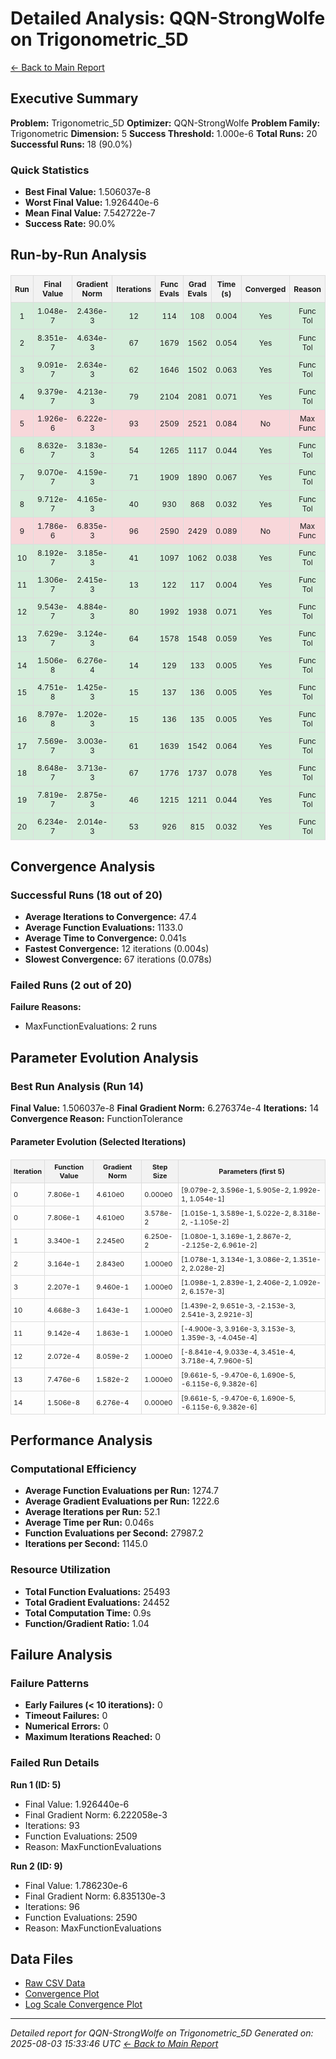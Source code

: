 # Detailed Analysis: QQN-StrongWolfe on Trigonometric_5D
[← Back to Main Report](benchmark_report.md)
## Executive Summary
**Problem:** Trigonometric_5D
**Optimizer:** QQN-StrongWolfe
**Problem Family:** Trigonometric
**Dimension:** 5
**Success Threshold:** 1.000e-6
**Total Runs:** 20
**Successful Runs:** 18 (90.0%)

### Quick Statistics
* **Best Final Value:** 1.506037e-8
* **Worst Final Value:** 1.926440e-6
* **Mean Final Value:** 7.542722e-7
* **Success Rate:** 90.0%


## Run-by-Run Analysis
<table style="border-collapse: collapse; width: 100%; margin: 20px 0; font-size: 12px;">
<tr style="background-color: #f2f2f2;">
<th style="border: 1px solid #ddd; padding: 6px; text-align: center;">Run</th>
<th style="border: 1px solid #ddd; padding: 6px; text-align: center;">Final Value</th>
<th style="border: 1px solid #ddd; padding: 6px; text-align: center;">Gradient Norm</th>
<th style="border: 1px solid #ddd; padding: 6px; text-align: center;">Iterations</th>
<th style="border: 1px solid #ddd; padding: 6px; text-align: center;">Func Evals</th>
<th style="border: 1px solid #ddd; padding: 6px; text-align: center;">Grad Evals</th>
<th style="border: 1px solid #ddd; padding: 6px; text-align: center;">Time (s)</th>
<th style="border: 1px solid #ddd; padding: 6px; text-align: center;">Converged</th>
<th style="border: 1px solid #ddd; padding: 6px; text-align: center;">Reason</th>
</tr>
<tr style="background-color: #d4edda;">
<td style="border: 1px solid #ddd; padding: 6px; text-align: center;">1</td>
<td style="border: 1px solid #ddd; padding: 6px; text-align: center;">1.048e-7</td>
<td style="border: 1px solid #ddd; padding: 6px; text-align: center;">2.436e-3</td>
<td style="border: 1px solid #ddd; padding: 6px; text-align: center;">12</td>
<td style="border: 1px solid #ddd; padding: 6px; text-align: center;">114</td>
<td style="border: 1px solid #ddd; padding: 6px; text-align: center;">108</td>
<td style="border: 1px solid #ddd; padding: 6px; text-align: center;">0.004</td>
<td style="border: 1px solid #ddd; padding: 6px; text-align: center;">Yes</td>
<td style="border: 1px solid #ddd; padding: 6px; text-align: center;">Func Tol</td>
</tr>
<tr style="background-color: #d4edda;">
<td style="border: 1px solid #ddd; padding: 6px; text-align: center;">2</td>
<td style="border: 1px solid #ddd; padding: 6px; text-align: center;">8.351e-7</td>
<td style="border: 1px solid #ddd; padding: 6px; text-align: center;">4.634e-3</td>
<td style="border: 1px solid #ddd; padding: 6px; text-align: center;">67</td>
<td style="border: 1px solid #ddd; padding: 6px; text-align: center;">1679</td>
<td style="border: 1px solid #ddd; padding: 6px; text-align: center;">1562</td>
<td style="border: 1px solid #ddd; padding: 6px; text-align: center;">0.054</td>
<td style="border: 1px solid #ddd; padding: 6px; text-align: center;">Yes</td>
<td style="border: 1px solid #ddd; padding: 6px; text-align: center;">Func Tol</td>
</tr>
<tr style="background-color: #d4edda;">
<td style="border: 1px solid #ddd; padding: 6px; text-align: center;">3</td>
<td style="border: 1px solid #ddd; padding: 6px; text-align: center;">9.091e-7</td>
<td style="border: 1px solid #ddd; padding: 6px; text-align: center;">2.634e-3</td>
<td style="border: 1px solid #ddd; padding: 6px; text-align: center;">62</td>
<td style="border: 1px solid #ddd; padding: 6px; text-align: center;">1646</td>
<td style="border: 1px solid #ddd; padding: 6px; text-align: center;">1502</td>
<td style="border: 1px solid #ddd; padding: 6px; text-align: center;">0.063</td>
<td style="border: 1px solid #ddd; padding: 6px; text-align: center;">Yes</td>
<td style="border: 1px solid #ddd; padding: 6px; text-align: center;">Func Tol</td>
</tr>
<tr style="background-color: #d4edda;">
<td style="border: 1px solid #ddd; padding: 6px; text-align: center;">4</td>
<td style="border: 1px solid #ddd; padding: 6px; text-align: center;">9.379e-7</td>
<td style="border: 1px solid #ddd; padding: 6px; text-align: center;">4.213e-3</td>
<td style="border: 1px solid #ddd; padding: 6px; text-align: center;">79</td>
<td style="border: 1px solid #ddd; padding: 6px; text-align: center;">2104</td>
<td style="border: 1px solid #ddd; padding: 6px; text-align: center;">2081</td>
<td style="border: 1px solid #ddd; padding: 6px; text-align: center;">0.071</td>
<td style="border: 1px solid #ddd; padding: 6px; text-align: center;">Yes</td>
<td style="border: 1px solid #ddd; padding: 6px; text-align: center;">Func Tol</td>
</tr>
<tr style="background-color: #f8d7da;">
<td style="border: 1px solid #ddd; padding: 6px; text-align: center;">5</td>
<td style="border: 1px solid #ddd; padding: 6px; text-align: center;">1.926e-6</td>
<td style="border: 1px solid #ddd; padding: 6px; text-align: center;">6.222e-3</td>
<td style="border: 1px solid #ddd; padding: 6px; text-align: center;">93</td>
<td style="border: 1px solid #ddd; padding: 6px; text-align: center;">2509</td>
<td style="border: 1px solid #ddd; padding: 6px; text-align: center;">2521</td>
<td style="border: 1px solid #ddd; padding: 6px; text-align: center;">0.084</td>
<td style="border: 1px solid #ddd; padding: 6px; text-align: center;">No</td>
<td style="border: 1px solid #ddd; padding: 6px; text-align: center;">Max Func</td>
</tr>
<tr style="background-color: #d4edda;">
<td style="border: 1px solid #ddd; padding: 6px; text-align: center;">6</td>
<td style="border: 1px solid #ddd; padding: 6px; text-align: center;">8.632e-7</td>
<td style="border: 1px solid #ddd; padding: 6px; text-align: center;">3.183e-3</td>
<td style="border: 1px solid #ddd; padding: 6px; text-align: center;">54</td>
<td style="border: 1px solid #ddd; padding: 6px; text-align: center;">1265</td>
<td style="border: 1px solid #ddd; padding: 6px; text-align: center;">1117</td>
<td style="border: 1px solid #ddd; padding: 6px; text-align: center;">0.044</td>
<td style="border: 1px solid #ddd; padding: 6px; text-align: center;">Yes</td>
<td style="border: 1px solid #ddd; padding: 6px; text-align: center;">Func Tol</td>
</tr>
<tr style="background-color: #d4edda;">
<td style="border: 1px solid #ddd; padding: 6px; text-align: center;">7</td>
<td style="border: 1px solid #ddd; padding: 6px; text-align: center;">9.070e-7</td>
<td style="border: 1px solid #ddd; padding: 6px; text-align: center;">4.159e-3</td>
<td style="border: 1px solid #ddd; padding: 6px; text-align: center;">71</td>
<td style="border: 1px solid #ddd; padding: 6px; text-align: center;">1909</td>
<td style="border: 1px solid #ddd; padding: 6px; text-align: center;">1890</td>
<td style="border: 1px solid #ddd; padding: 6px; text-align: center;">0.067</td>
<td style="border: 1px solid #ddd; padding: 6px; text-align: center;">Yes</td>
<td style="border: 1px solid #ddd; padding: 6px; text-align: center;">Func Tol</td>
</tr>
<tr style="background-color: #d4edda;">
<td style="border: 1px solid #ddd; padding: 6px; text-align: center;">8</td>
<td style="border: 1px solid #ddd; padding: 6px; text-align: center;">9.712e-7</td>
<td style="border: 1px solid #ddd; padding: 6px; text-align: center;">4.165e-3</td>
<td style="border: 1px solid #ddd; padding: 6px; text-align: center;">40</td>
<td style="border: 1px solid #ddd; padding: 6px; text-align: center;">930</td>
<td style="border: 1px solid #ddd; padding: 6px; text-align: center;">868</td>
<td style="border: 1px solid #ddd; padding: 6px; text-align: center;">0.032</td>
<td style="border: 1px solid #ddd; padding: 6px; text-align: center;">Yes</td>
<td style="border: 1px solid #ddd; padding: 6px; text-align: center;">Func Tol</td>
</tr>
<tr style="background-color: #f8d7da;">
<td style="border: 1px solid #ddd; padding: 6px; text-align: center;">9</td>
<td style="border: 1px solid #ddd; padding: 6px; text-align: center;">1.786e-6</td>
<td style="border: 1px solid #ddd; padding: 6px; text-align: center;">6.835e-3</td>
<td style="border: 1px solid #ddd; padding: 6px; text-align: center;">96</td>
<td style="border: 1px solid #ddd; padding: 6px; text-align: center;">2590</td>
<td style="border: 1px solid #ddd; padding: 6px; text-align: center;">2429</td>
<td style="border: 1px solid #ddd; padding: 6px; text-align: center;">0.089</td>
<td style="border: 1px solid #ddd; padding: 6px; text-align: center;">No</td>
<td style="border: 1px solid #ddd; padding: 6px; text-align: center;">Max Func</td>
</tr>
<tr style="background-color: #d4edda;">
<td style="border: 1px solid #ddd; padding: 6px; text-align: center;">10</td>
<td style="border: 1px solid #ddd; padding: 6px; text-align: center;">8.192e-7</td>
<td style="border: 1px solid #ddd; padding: 6px; text-align: center;">3.185e-3</td>
<td style="border: 1px solid #ddd; padding: 6px; text-align: center;">41</td>
<td style="border: 1px solid #ddd; padding: 6px; text-align: center;">1097</td>
<td style="border: 1px solid #ddd; padding: 6px; text-align: center;">1062</td>
<td style="border: 1px solid #ddd; padding: 6px; text-align: center;">0.038</td>
<td style="border: 1px solid #ddd; padding: 6px; text-align: center;">Yes</td>
<td style="border: 1px solid #ddd; padding: 6px; text-align: center;">Func Tol</td>
</tr>
<tr style="background-color: #d4edda;">
<td style="border: 1px solid #ddd; padding: 6px; text-align: center;">11</td>
<td style="border: 1px solid #ddd; padding: 6px; text-align: center;">1.306e-7</td>
<td style="border: 1px solid #ddd; padding: 6px; text-align: center;">2.415e-3</td>
<td style="border: 1px solid #ddd; padding: 6px; text-align: center;">13</td>
<td style="border: 1px solid #ddd; padding: 6px; text-align: center;">122</td>
<td style="border: 1px solid #ddd; padding: 6px; text-align: center;">117</td>
<td style="border: 1px solid #ddd; padding: 6px; text-align: center;">0.004</td>
<td style="border: 1px solid #ddd; padding: 6px; text-align: center;">Yes</td>
<td style="border: 1px solid #ddd; padding: 6px; text-align: center;">Func Tol</td>
</tr>
<tr style="background-color: #d4edda;">
<td style="border: 1px solid #ddd; padding: 6px; text-align: center;">12</td>
<td style="border: 1px solid #ddd; padding: 6px; text-align: center;">9.543e-7</td>
<td style="border: 1px solid #ddd; padding: 6px; text-align: center;">4.884e-3</td>
<td style="border: 1px solid #ddd; padding: 6px; text-align: center;">80</td>
<td style="border: 1px solid #ddd; padding: 6px; text-align: center;">1992</td>
<td style="border: 1px solid #ddd; padding: 6px; text-align: center;">1938</td>
<td style="border: 1px solid #ddd; padding: 6px; text-align: center;">0.071</td>
<td style="border: 1px solid #ddd; padding: 6px; text-align: center;">Yes</td>
<td style="border: 1px solid #ddd; padding: 6px; text-align: center;">Func Tol</td>
</tr>
<tr style="background-color: #d4edda;">
<td style="border: 1px solid #ddd; padding: 6px; text-align: center;">13</td>
<td style="border: 1px solid #ddd; padding: 6px; text-align: center;">7.629e-7</td>
<td style="border: 1px solid #ddd; padding: 6px; text-align: center;">3.124e-3</td>
<td style="border: 1px solid #ddd; padding: 6px; text-align: center;">64</td>
<td style="border: 1px solid #ddd; padding: 6px; text-align: center;">1578</td>
<td style="border: 1px solid #ddd; padding: 6px; text-align: center;">1548</td>
<td style="border: 1px solid #ddd; padding: 6px; text-align: center;">0.059</td>
<td style="border: 1px solid #ddd; padding: 6px; text-align: center;">Yes</td>
<td style="border: 1px solid #ddd; padding: 6px; text-align: center;">Func Tol</td>
</tr>
<tr style="background-color: #d4edda;">
<td style="border: 1px solid #ddd; padding: 6px; text-align: center;">14</td>
<td style="border: 1px solid #ddd; padding: 6px; text-align: center;">1.506e-8</td>
<td style="border: 1px solid #ddd; padding: 6px; text-align: center;">6.276e-4</td>
<td style="border: 1px solid #ddd; padding: 6px; text-align: center;">14</td>
<td style="border: 1px solid #ddd; padding: 6px; text-align: center;">129</td>
<td style="border: 1px solid #ddd; padding: 6px; text-align: center;">133</td>
<td style="border: 1px solid #ddd; padding: 6px; text-align: center;">0.005</td>
<td style="border: 1px solid #ddd; padding: 6px; text-align: center;">Yes</td>
<td style="border: 1px solid #ddd; padding: 6px; text-align: center;">Func Tol</td>
</tr>
<tr style="background-color: #d4edda;">
<td style="border: 1px solid #ddd; padding: 6px; text-align: center;">15</td>
<td style="border: 1px solid #ddd; padding: 6px; text-align: center;">4.751e-8</td>
<td style="border: 1px solid #ddd; padding: 6px; text-align: center;">1.425e-3</td>
<td style="border: 1px solid #ddd; padding: 6px; text-align: center;">15</td>
<td style="border: 1px solid #ddd; padding: 6px; text-align: center;">137</td>
<td style="border: 1px solid #ddd; padding: 6px; text-align: center;">136</td>
<td style="border: 1px solid #ddd; padding: 6px; text-align: center;">0.005</td>
<td style="border: 1px solid #ddd; padding: 6px; text-align: center;">Yes</td>
<td style="border: 1px solid #ddd; padding: 6px; text-align: center;">Func Tol</td>
</tr>
<tr style="background-color: #d4edda;">
<td style="border: 1px solid #ddd; padding: 6px; text-align: center;">16</td>
<td style="border: 1px solid #ddd; padding: 6px; text-align: center;">8.797e-8</td>
<td style="border: 1px solid #ddd; padding: 6px; text-align: center;">1.202e-3</td>
<td style="border: 1px solid #ddd; padding: 6px; text-align: center;">15</td>
<td style="border: 1px solid #ddd; padding: 6px; text-align: center;">136</td>
<td style="border: 1px solid #ddd; padding: 6px; text-align: center;">135</td>
<td style="border: 1px solid #ddd; padding: 6px; text-align: center;">0.005</td>
<td style="border: 1px solid #ddd; padding: 6px; text-align: center;">Yes</td>
<td style="border: 1px solid #ddd; padding: 6px; text-align: center;">Func Tol</td>
</tr>
<tr style="background-color: #d4edda;">
<td style="border: 1px solid #ddd; padding: 6px; text-align: center;">17</td>
<td style="border: 1px solid #ddd; padding: 6px; text-align: center;">7.569e-7</td>
<td style="border: 1px solid #ddd; padding: 6px; text-align: center;">3.003e-3</td>
<td style="border: 1px solid #ddd; padding: 6px; text-align: center;">61</td>
<td style="border: 1px solid #ddd; padding: 6px; text-align: center;">1639</td>
<td style="border: 1px solid #ddd; padding: 6px; text-align: center;">1542</td>
<td style="border: 1px solid #ddd; padding: 6px; text-align: center;">0.064</td>
<td style="border: 1px solid #ddd; padding: 6px; text-align: center;">Yes</td>
<td style="border: 1px solid #ddd; padding: 6px; text-align: center;">Func Tol</td>
</tr>
<tr style="background-color: #d4edda;">
<td style="border: 1px solid #ddd; padding: 6px; text-align: center;">18</td>
<td style="border: 1px solid #ddd; padding: 6px; text-align: center;">8.648e-7</td>
<td style="border: 1px solid #ddd; padding: 6px; text-align: center;">3.713e-3</td>
<td style="border: 1px solid #ddd; padding: 6px; text-align: center;">67</td>
<td style="border: 1px solid #ddd; padding: 6px; text-align: center;">1776</td>
<td style="border: 1px solid #ddd; padding: 6px; text-align: center;">1737</td>
<td style="border: 1px solid #ddd; padding: 6px; text-align: center;">0.078</td>
<td style="border: 1px solid #ddd; padding: 6px; text-align: center;">Yes</td>
<td style="border: 1px solid #ddd; padding: 6px; text-align: center;">Func Tol</td>
</tr>
<tr style="background-color: #d4edda;">
<td style="border: 1px solid #ddd; padding: 6px; text-align: center;">19</td>
<td style="border: 1px solid #ddd; padding: 6px; text-align: center;">7.819e-7</td>
<td style="border: 1px solid #ddd; padding: 6px; text-align: center;">2.875e-3</td>
<td style="border: 1px solid #ddd; padding: 6px; text-align: center;">46</td>
<td style="border: 1px solid #ddd; padding: 6px; text-align: center;">1215</td>
<td style="border: 1px solid #ddd; padding: 6px; text-align: center;">1211</td>
<td style="border: 1px solid #ddd; padding: 6px; text-align: center;">0.044</td>
<td style="border: 1px solid #ddd; padding: 6px; text-align: center;">Yes</td>
<td style="border: 1px solid #ddd; padding: 6px; text-align: center;">Func Tol</td>
</tr>
<tr style="background-color: #d4edda;">
<td style="border: 1px solid #ddd; padding: 6px; text-align: center;">20</td>
<td style="border: 1px solid #ddd; padding: 6px; text-align: center;">6.234e-7</td>
<td style="border: 1px solid #ddd; padding: 6px; text-align: center;">2.014e-3</td>
<td style="border: 1px solid #ddd; padding: 6px; text-align: center;">53</td>
<td style="border: 1px solid #ddd; padding: 6px; text-align: center;">926</td>
<td style="border: 1px solid #ddd; padding: 6px; text-align: center;">815</td>
<td style="border: 1px solid #ddd; padding: 6px; text-align: center;">0.032</td>
<td style="border: 1px solid #ddd; padding: 6px; text-align: center;">Yes</td>
<td style="border: 1px solid #ddd; padding: 6px; text-align: center;">Func Tol</td>
</tr>
</table>

## Convergence Analysis

### Successful Runs (18 out of 20)

* **Average Iterations to Convergence:** 47.4
* **Average Function Evaluations:** 1133.0
* **Average Time to Convergence:** 0.041s
* **Fastest Convergence:** 12 iterations (0.004s)
* **Slowest Convergence:** 67 iterations (0.078s)

### Failed Runs (2 out of 20)

**Failure Reasons:**
- MaxFunctionEvaluations: 2 runs

## Parameter Evolution Analysis

### Best Run Analysis (Run 14)
**Final Value:** 1.506037e-8
**Final Gradient Norm:** 6.276374e-4
**Iterations:** 14
**Convergence Reason:** FunctionTolerance

#### Parameter Evolution (Selected Iterations)

<table style="border-collapse: collapse; width: 100%; margin: 20px 0; font-size: 11px;">
<tr style="background-color: #f2f2f2;">
<th style="border: 1px solid #ddd; padding: 4px;">Iteration</th>
<th style="border: 1px solid #ddd; padding: 4px;">Function Value</th>
<th style="border: 1px solid #ddd; padding: 4px;">Gradient Norm</th>
<th style="border: 1px solid #ddd; padding: 4px;">Step Size</th>
<th style="border: 1px solid #ddd; padding: 4px;">Parameters (first 5)</th>
</tr>
<tr><td style="border: 1px solid #ddd; padding: 4px;">0</td><td style="border: 1px solid #ddd; padding: 4px;">7.806e-1</td><td style="border: 1px solid #ddd; padding: 4px;">4.610e0</td><td style="border: 1px solid #ddd; padding: 4px;">0.000e0</td><td style="border: 1px solid #ddd; padding: 4px;">[9.079e-2, 3.596e-1, 5.905e-2, 1.992e-1, 1.054e-1]</td></tr>
<tr><td style="border: 1px solid #ddd; padding: 4px;">0</td><td style="border: 1px solid #ddd; padding: 4px;">7.806e-1</td><td style="border: 1px solid #ddd; padding: 4px;">4.610e0</td><td style="border: 1px solid #ddd; padding: 4px;">3.578e-2</td><td style="border: 1px solid #ddd; padding: 4px;">[1.015e-1, 3.589e-1, 5.022e-2, 8.318e-2, -1.105e-2]</td></tr>
<tr><td style="border: 1px solid #ddd; padding: 4px;">1</td><td style="border: 1px solid #ddd; padding: 4px;">3.340e-1</td><td style="border: 1px solid #ddd; padding: 4px;">2.245e0</td><td style="border: 1px solid #ddd; padding: 4px;">6.250e-2</td><td style="border: 1px solid #ddd; padding: 4px;">[1.080e-1, 3.169e-1, 2.867e-2, -2.125e-2, 6.961e-2]</td></tr>
<tr><td style="border: 1px solid #ddd; padding: 4px;">2</td><td style="border: 1px solid #ddd; padding: 4px;">3.164e-1</td><td style="border: 1px solid #ddd; padding: 4px;">2.843e0</td><td style="border: 1px solid #ddd; padding: 4px;">1.000e0</td><td style="border: 1px solid #ddd; padding: 4px;">[1.078e-1, 3.134e-1, 3.086e-2, 1.351e-2, 2.028e-2]</td></tr>
<tr><td style="border: 1px solid #ddd; padding: 4px;">3</td><td style="border: 1px solid #ddd; padding: 4px;">2.207e-1</td><td style="border: 1px solid #ddd; padding: 4px;">9.460e-1</td><td style="border: 1px solid #ddd; padding: 4px;">1.000e0</td><td style="border: 1px solid #ddd; padding: 4px;">[1.098e-1, 2.839e-1, 2.406e-2, 1.092e-2, 6.157e-3]</td></tr>
<tr><td style="border: 1px solid #ddd; padding: 4px;">10</td><td style="border: 1px solid #ddd; padding: 4px;">4.668e-3</td><td style="border: 1px solid #ddd; padding: 4px;">1.643e-1</td><td style="border: 1px solid #ddd; padding: 4px;">1.000e0</td><td style="border: 1px solid #ddd; padding: 4px;">[1.439e-2, 9.651e-3, -2.153e-3, 2.541e-3, 2.921e-3]</td></tr>
<tr><td style="border: 1px solid #ddd; padding: 4px;">11</td><td style="border: 1px solid #ddd; padding: 4px;">9.142e-4</td><td style="border: 1px solid #ddd; padding: 4px;">1.863e-1</td><td style="border: 1px solid #ddd; padding: 4px;">1.000e0</td><td style="border: 1px solid #ddd; padding: 4px;">[-4.900e-3, 3.916e-3, 3.153e-3, 1.359e-3, -4.045e-4]</td></tr>
<tr><td style="border: 1px solid #ddd; padding: 4px;">12</td><td style="border: 1px solid #ddd; padding: 4px;">2.072e-4</td><td style="border: 1px solid #ddd; padding: 4px;">8.059e-2</td><td style="border: 1px solid #ddd; padding: 4px;">1.000e0</td><td style="border: 1px solid #ddd; padding: 4px;">[-8.841e-4, 9.033e-4, 3.451e-4, 3.718e-4, 7.960e-5]</td></tr>
<tr><td style="border: 1px solid #ddd; padding: 4px;">13</td><td style="border: 1px solid #ddd; padding: 4px;">7.476e-6</td><td style="border: 1px solid #ddd; padding: 4px;">1.582e-2</td><td style="border: 1px solid #ddd; padding: 4px;">1.000e0</td><td style="border: 1px solid #ddd; padding: 4px;">[9.661e-5, -9.470e-6, 1.690e-5, -6.115e-6, 9.382e-6]</td></tr>
<tr><td style="border: 1px solid #ddd; padding: 4px;">14</td><td style="border: 1px solid #ddd; padding: 4px;">1.506e-8</td><td style="border: 1px solid #ddd; padding: 4px;">6.276e-4</td><td style="border: 1px solid #ddd; padding: 4px;">0.000e0</td><td style="border: 1px solid #ddd; padding: 4px;">[9.661e-5, -9.470e-6, 1.690e-5, -6.115e-6, 9.382e-6]</td></tr>
</table>

## Performance Analysis

### Computational Efficiency
- **Average Function Evaluations per Run:** 1274.7
- **Average Gradient Evaluations per Run:** 1222.6
- **Average Iterations per Run:** 52.1
- **Average Time per Run:** 0.046s
- **Function Evaluations per Second:** 27987.2
- **Iterations per Second:** 1145.0
### Resource Utilization
- **Total Function Evaluations:** 25493
- **Total Gradient Evaluations:** 24452
- **Total Computation Time:** 0.9s
- **Function/Gradient Ratio:** 1.04
## Failure Analysis

### Failure Patterns
- **Early Failures (< 10 iterations):** 0
- **Timeout Failures:** 0
- **Numerical Errors:** 0
- **Maximum Iterations Reached:** 0
### Failed Run Details

**Run 1 (ID: 5)**
- Final Value: 1.926440e-6
- Final Gradient Norm: 6.222058e-3
- Iterations: 93
- Function Evaluations: 2509
- Reason: MaxFunctionEvaluations

**Run 2 (ID: 9)**
- Final Value: 1.786230e-6
- Final Gradient Norm: 6.835130e-3
- Iterations: 96
- Function Evaluations: 2590
- Reason: MaxFunctionEvaluations



## Data Files
* [Raw CSV Data](../data/problems/Trigonometric_5D_results.csv)
* [Convergence Plot](../plots/Trigonometric_5D.png)
* [Log Scale Convergence Plot](../plots/Trigonometric_5D_log.png)


---
*Detailed report for QQN-StrongWolfe on Trigonometric_5D*
*Generated on: 2025-08-03 15:33:46 UTC*
*[← Back to Main Report](../benchmark_report.md)*
